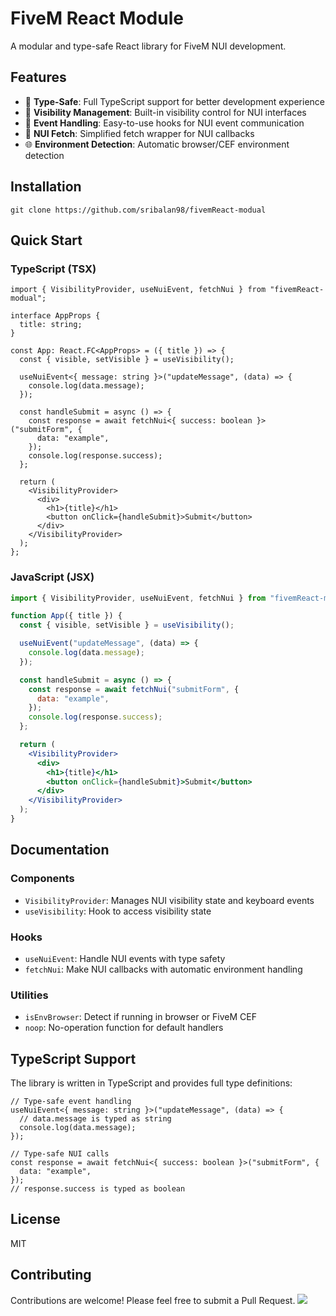 # FiveM React Module

A modular and type-safe React library for FiveM NUI development.

## Features

- 🎯 **Type-Safe**: Full TypeScript support for better development experience
- 🔄 **Visibility Management**: Built-in visibility control for NUI interfaces
- 📡 **Event Handling**: Easy-to-use hooks for NUI event communication
- 🔌 **NUI Fetch**: Simplified fetch wrapper for NUI callbacks
- 🌐 **Environment Detection**: Automatic browser/CEF environment detection

## Installation

```git
git clone https://github.com/sribalan98/fivemReact-modual
```

## Quick Start

### TypeScript (TSX)

```tsx
import { VisibilityProvider, useNuiEvent, fetchNui } from "fivemReact-modual";

interface AppProps {
  title: string;
}

const App: React.FC<AppProps> = ({ title }) => {
  const { visible, setVisible } = useVisibility();

  useNuiEvent<{ message: string }>("updateMessage", (data) => {
    console.log(data.message);
  });

  const handleSubmit = async () => {
    const response = await fetchNui<{ success: boolean }>("submitForm", {
      data: "example",
    });
    console.log(response.success);
  };

  return (
    <VisibilityProvider>
      <div>
        <h1>{title}</h1>
        <button onClick={handleSubmit}>Submit</button>
      </div>
    </VisibilityProvider>
  );
};
```

### JavaScript (JSX)

```jsx
import { VisibilityProvider, useNuiEvent, fetchNui } from "fivemReact-modual";

function App({ title }) {
  const { visible, setVisible } = useVisibility();

  useNuiEvent("updateMessage", (data) => {
    console.log(data.message);
  });

  const handleSubmit = async () => {
    const response = await fetchNui("submitForm", {
      data: "example",
    });
    console.log(response.success);
  };

  return (
    <VisibilityProvider>
      <div>
        <h1>{title}</h1>
        <button onClick={handleSubmit}>Submit</button>
      </div>
    </VisibilityProvider>
  );
}
```

## Documentation

### Components

- `VisibilityProvider`: Manages NUI visibility state and keyboard events
- `useVisibility`: Hook to access visibility state

### Hooks

- `useNuiEvent`: Handle NUI events with type safety
- `fetchNui`: Make NUI callbacks with automatic environment handling

### Utilities

- `isEnvBrowser`: Detect if running in browser or FiveM CEF
- `noop`: No-operation function for default handlers

## TypeScript Support

The library is written in TypeScript and provides full type definitions:

```tsx
// Type-safe event handling
useNuiEvent<{ message: string }>("updateMessage", (data) => {
  // data.message is typed as string
  console.log(data.message);
});

// Type-safe NUI calls
const response = await fetchNui<{ success: boolean }>("submitForm", {
  data: "example",
});
// response.success is typed as boolean
```

## License

MIT

## Contributing

Contributions are welcome! Please feel free to submit a Pull Request.
<a  href="https://visitorbadge.io/status?path=https%3A%2F%2Fgithub.com%2Fsribalan98%2FfivemReact-modual"><img src="https://api.visitorbadge.io/api/visitors?path=https%3A%2F%2Fgithub.com%2Fsribalan98%2FfivemReact-modual&labelColor=%2337d67a&countColor=%23d9e3f0&style=plastic&labelStyle=lower" /></a>

